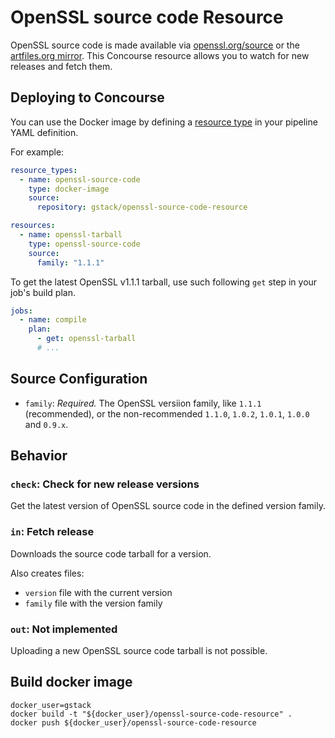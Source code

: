 # OpenSSL source code Resource

OpenSSL source code is made available via [openssl.org/source][openssl_source]
or the [artfiles.org mirror][artfiles_mirror]. This Concourse resource allows
you to watch for new releases and fetch them.

[openssl_source]: https://www.openssl.org/source/
[artfiles_mirror]: http://artfiles.org/openssl.org/source/


## Deploying to Concourse

You can use the Docker image by defining a [resource type][resource_types] in
your pipeline YAML definition.

[resource_types]: https://concourse-ci.org/resource-types.html

For example:

```yaml
resource_types:
  - name: openssl-source-code
    type: docker-image
    source:
      repository: gstack/openssl-source-code-resource

resources:
  - name: openssl-tarball
    type: openssl-source-code
    source:
      family: "1.1.1"
```

To get the latest OpenSSL v1.1.1 tarball, use such following `get` step in
your job's build plan.

```yaml
jobs:
  - name: compile
    plan:
      - get: openssl-tarball
      # ...
```

## Source Configuration

- `family`: *Required.* The OpenSSL versiion family, like `1.1.1`
  (recommended), or the non-recommended `1.1.0`, `1.0.2`, `1.0.1`, `1.0.0` and
  `0.9.x`.

## Behavior

### `check`: Check for new release versions

Get the latest version of OpenSSL source code in the defined version family.

### `in`: Fetch release

Downloads the source code tarball for a version.

Also creates files:

* `version` file with the current version
* `family` file with the version family

### `out`: Not implemented

Uploading a new OpenSSL source code tarball is not possible.

## Build docker image

```
docker_user=gstack
docker build -t "${docker_user}/openssl-source-code-resource" .
docker push ${docker_user}/openssl-source-code-resource
```

